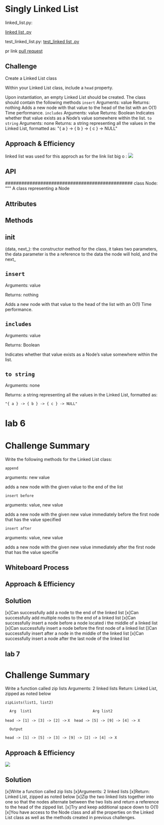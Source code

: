 
# Singly Linked List
<!-- Short summary or background information -->


linked_list.py:

 [linked list .py](https://github.com/ashrf288/data-structures-and-algorithms/blob/linked-list/python/challenges/linked_list/linked_list.py)


 test_linked_list.py:
[test_linked list .py](/home/ashrf288/401/data-structures-and-algorithms/python/tests/test_linked_list.py)

pr link
[pull request](https://github.com/ashrf288/data-structures-and-algorithms/pull/25)

## Challenge
<!-- Description of the challenge -->
Create a Linked List class

Within your Linked List class, include a `head` property.

Upon instantiation, an empty Linked List should be created.
The class should contain the following methods
`insert`
Arguments: value
Returns: nothing
Adds a new node with that value to the head of the list with an O(1) Time performance.
`includes`
Arguments: value
Returns: Boolean
Indicates whether that value exists as a Node’s value somewhere within the list.
`to string`
Arguments: none
Returns: a string representing all the values in the Linked List, formatted as:
"{ a } -> { b } -> { c } -> NULL"

## Approach & Efficiency
<!-- What approach did you take? Why? What is the Big O space/time for this approach? -->
  linked list was used for this approch  as for the link list big o :
  ![](https://miro.medium.com/max/3000/1*3IlTLK_S0HmATuYQGxcbUA.png)
## API
<!-- Description of each method publicly available to your Linked List -->

###############################################
class Node:
  """
  A class representing a Node

  Attributes
  ----------


  Methods
  -------
  ## __init__ 
  (data, next_):
      the constructor method for the class, it takes two parameters, the data parameter is the a reference to the data the node will hold, and the next_ 
   

## `insert`

Arguments: value

Returns: nothing

Adds a new node with that value to the head of the list with an O(1) Time performance.
 
## `includes`

Arguments: value

Returns: Boolean

Indicates whether that value exists as a Node’s value somewhere within the list.

## `to string`

Arguments: none

Returns: a string representing all the values in the Linked List, formatted as:

`"{ a } -> { b } -> { c } -> NULL"`


# lab 6 

# Challenge Summary
<!-- Description of the challenge -->

Write the following methods for the Linked List class:

`append`

arguments: new value

adds a new node with the given value to the end of the list

`insert before`

arguments: value, new value

adds a new node with the given new value immediately before the first node that has the value specified

`insert after`

arguments: value, new value

adds a new node with the given new value immediately after the first node that has the value specifie




## Whiteboard Process
<!-- Embedded whiteboard image -->






## Approach & Efficiency
<!-- What approach did you take? Why? What is the Big O space/time for this approach? -->


## Solution
<!-- Show how to run your code, and examples of it in action -->
[x]Can successfully add a node to the end of the linked list
[x]Can successfully add multiple nodes to the end of a linked list
[x]Can successfully insert a node before a node located i the middle of a linked list
[x]Can successfully insert a node before the first node of a linked list
[]Can successfully insert after a node in the middle of the linked list
[x]Can successfully insert a node after the last node of the linked list



## lab 7

# Challenge Summary


Write a function called zip lists
Arguments: 2 linked lists
Return: Linked List, zipped as noted below

`zipLists(list1, list2)`

      Arg  list1                         	Arg list2	                    
`head -> [1] -> [3] -> [2] ->`      `X	head -> [5] -> [9] -> [4] -> X`

      Output	
`head -> [1] -> [5] -> [3] -> [9] -> [2] -> [4] -> X`
## Approach & Efficiency

![](/assets/whiteboard_zip.jpg)






## Solution

[x]Write a function called zip lists
[x]Arguments: 2 linked lists
[x]Return: Linked List, zipped as noted below
[x]Zip the two linked lists together into one so that the nodes alternate between the two lists and return a reference to the head of the zipped list.
[x]Try and keep additional space down to O(1)
[x]You have access to the Node class and all the properties on the Linked List class as well as the methods created in previous challenges.